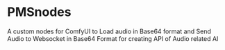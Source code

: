 # PMSnodes
 A custom nodes for ComfyUI to Load audio in Base64 format and Send Audio to Websocket in Base64 Format for creating API of Audio related AI
